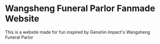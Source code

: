 # Wangsheng Funeral Parlor Fanmade Website

This is a website made for fun inspired by Genshin Impact's Wangsheng Funeral Parlor
